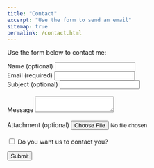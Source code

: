 ```yaml
---
title: "Contact"
excerpt: "Use the form to send an email"
sitemap: true
permalink: /contact.html
---
```


Use the form below to contact me:

<form action="https://liveformhq.com/form/5f7c455f-dcb4-407c-9fbd-53efdf569d82" method="POST" accept-charset="utf-8" role=form>
  <input type="hidden" name="_utf8" value="✓">

  <input type="hidden" value="/contact_ty.html" name="_redirect">

  <div class='form-group'>
  <label for="name">Name (optional)</label>
  <input class='form-control' type="text" id="name" name="name">
  </div>

  <div class='form-group'>
  <label for="email">Email (required)</label>
  <input class='form-control' type="text" id="email" name="email"> 
  </div>
  
  <div class='form-group'>
  <label for="subject">Subject (optional)</label>
  <input class='form-control' type="text" id="subject" name="subject"> 
  </div>
  
  <br />
  
  <div class='form-group'>
   <label for="message">Message</label>
   <textarea class='form-control' id="message" name="message"></textarea>
  </div>
  <br />
 <div class="form-group">
   <label>Attachment (optional)</label>
    <input type="file" name='file' class="form-control">
  </div>
  <br />
   <div class="checkbox">
    <label>
      <input type="checkbox" name='contact' value='Yes'> Do you want us to contact you?
      <input type='hidden' name='contact' value='No'>
    </label>
  </div>
  
  <div class="g-recaptcha" data-sitekey="6LcBYXcUAAAAACf5KlZ3lCem0rPKPa_avSyyW9Zv"></div> 

  <button type="submit">Submit</button>
  
</form>

<!-- 
script src='https://www.google.com/recaptcha/api.js'
/script>
-->

